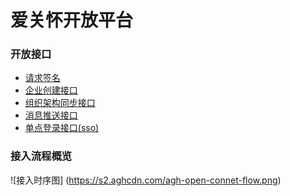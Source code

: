 爱关怀开放平台
============

### 开放接口

* [请求签名](请求签名.md)
* [企业创建接口](企业开通创建接口.md)
* [组织架构同步接口](组织架构同步接口.md)
* [消息推送接口](消息推送接口.md)
* [单点登录接口(sso)](单点登录接口.md)


### 接入流程概览

![接入时序图]
(https://s2.aghcdn.com/agh-open-connet-flow.png)